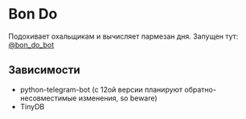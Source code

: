 # Bon Do
Подохивает охальщикам и вычисляет пармезан дня. Запущен тут: [@bon_do_bot](https://t.me/bon_do_bot)

## Зависимости
* python-telegram-bot (с 12ой версии планируют обратно-несовместимые изменения, so beware)
* TinyDB
